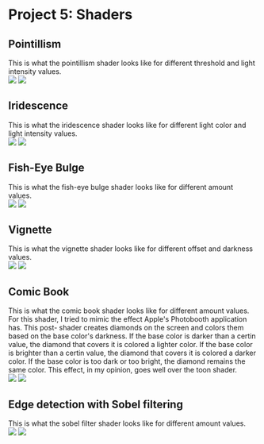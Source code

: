 
# Project 5: Shaders

## Pointillism
This is what the pointillism shader looks like for different threshold and light intensity values. 
<br>
<img src="pt1.png" width=“100”>
<img src="pt2.png" width=“100”>
<br>

## Iridescence
This is what the iridescence shader looks like for different light color and light intensity values.
<br>
<img src="iri1.png" width=“100”>
<img src="iri2.png" width=“100”>
<br>

## Fish-Eye Bulge
This is what the fish-eye bulge shader looks like for different amount values. 
<br>
<img src="f1.png" width=“100”>
<img src="f2.png" width=“100”>
<br>

## Vignette
This is what the vignette shader looks like for different offset and darkness values. 
<br>
<img src="v1.png" width=“100”>
<img src="v2.png" width=“100”>
<br>

## Comic Book
This is what the comic book shader looks like for different amount values. For this shader, I tried to mimic the effect Apple's Photobooth application has. This post- shader creates diamonds on the screen and colors them based on the base color's darkness. If the base color is darker than a certin value, the diamond that covers it is colored a lighter color. If the base color is brighter than a certin value, the diamond that covers it is colored a darker color. If the base color is too dark or too bright, the diamond remains the same color. This effect, in my opinion, goes well over the toon shader.
<br>
<img src="cm1.png" width=“100”>
<img src="cm2.png" width=“100”>
<br>

## Edge detection with Sobel filtering
This is what the sobel filter shader looks like for different amount values. 
<br>
<img src="s1.png" width=“100”>
<img src="s2.png" width=“100”>
<br>